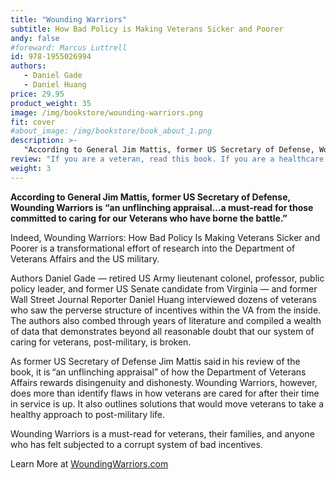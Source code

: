 ```yaml
---
title: "Wounding Warriors"
subtitle: How Bad Policy is Making Veterans Sicker and Poorer
andy: false
#foreward: Marcus Luttrell
id: 978-1955026994
authors:
   - Daniel Gade
   - Daniel Huang
price: 29.95
product_weight: 35
image: /img/bookstore/wounding-warriors.png
fit: cover
#about_image: /img/bookstore/book_about_1.png
description: >-
   "According to General Jim Mattis, former US Secretary of Defense, Wounding Warriors is “an unflinching appraisal…a must-read for those committed to caring for our Veterans who have borne the battle.”"
review: "If you are a veteran, read this book. If you are a healthcare provider, read this book. In leadership, management, policy development, politics - read this book."
weight: 3
---
```


**According to General Jim Mattis, former US Secretary of Defense, Wounding Warriors is “an unflinching appraisal…a must-read for those committed to caring for our Veterans who have borne the battle.”**

Indeed, Wounding Warriors: How Bad Policy Is Making Veterans Sicker and Poorer is a transformational effort of research into the Department of Veterans Affairs and the US military.  

Authors Daniel Gade — retired US Army lieutenant colonel, professor, public policy leader, and former US Senate candidate from Virginia — and former Wall Street Journal Reporter Daniel Huang interviewed dozens of veterans who saw the perverse structure of incentives within the VA from the inside. The authors also combed through years of literature and compiled a wealth of data that demonstrates beyond all reasonable doubt that our system of caring for veterans, post-military, is broken. 

As former US Secretary of Defense Jim Mattis said in his review of the book, it is “an unflinching appraisal” of how the Department of Veterans Affairs rewards disingenuity and dishonesty. Wounding Warriors, however, does more than identify flaws in how veterans are cared for after their time in service is up. It also outlines solutions that would move veterans to take a healthy approach to post-military life.  

Wounding Warriors is a must-read for veterans, their families, and anyone who has felt subjected to a corrupt system of bad incentives.

Learn More at [WoundingWarriors.com](https://woundingwarriors.com)